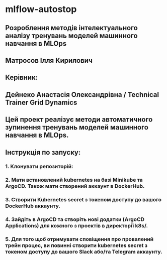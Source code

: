 # mlflow-autostop
## Розроблення методів інтелектуального аналізу тренувань моделей машинного навчання в MLOps
## Матросов Ілля Кирилович
## Керівник:
## Дейнеко Анастасія Олександрівна / Technical Trainer Grid Dynamics
## Цей проект реалізує методи автоматичного зупинення тренувань моделей машинного навчання в MLOps.

## Інструкція по запуску:
### 1. Клонувати репозиторій:
### 2. Мати встановлений kubernetes на базі Minikube та ArgoCD. Також мати створений аккаунт в DockerHub.
### 3. Створити Kubernetes secret з токеном доступу до вашого DockerHub аккаунту.
### 4. Зайдіть в ArgoCD та створіть нові додатки (ArgoCD Applications) для кожного з проектів в директорії k8s/. 
### 5. Для того щоб отримувати сповіщення про провалений трейн процес, ви повинні створити kubernetes secret з токеном доступу до вашого Slack або/та Telegram аккаунту.
